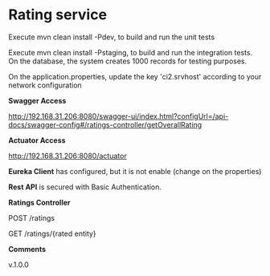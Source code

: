 # Rating service
Execute mvn clean install -Pdev, to build and run the unit tests

Execute mvn clean install -Pstaging, to build and run the integration tests. On the database, the system creates 1000 records for testing purposes.

On the application.properties, update the key 'ci2.srvhost' according to your network configuration

**Swagger Access**

http://192.168.31.206:8080/swagger-ui/index.html?configUrl=/api-docs/swagger-config#/ratings-controller/getOverallRating

**Actuator Access**

http://192.168.31.206:8080/actuator

**Eureka Client** has configured, but it is not enable (change on the properties)

**Rest API** is secured with Basic Authentication.

**Ratings Controller**

POST /ratings

GET /ratings/{rated entity}

**Comments**

v.1.0.0